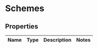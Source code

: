 # Schemes

## Properties
Name | Type | Description | Notes
------------ | ------------- | ------------- | -------------

